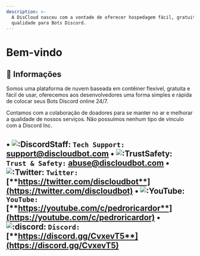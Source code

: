 ```yaml
---
description: >-
  A DisCloud nasceu com a vontade de oferecer hospedagem fácil, gratuita e de
  qualidade para Bots Discord.
---
```


# Bem-vindo

## 📜 Informações

Somos uma plataforma de nuvem baseada em contêiner flexível, gratuita e fácil de usar, oferecemos aos desenvolvedores uma forma simples e rápida de colocar seus Bots Discord online 24/7.

Contamos com a colaboração de doadores para se manter no ar e melhorar a qualidade de nossos serviços. Não possuímos nenhum tipo de vínculo com a Discord Inc.

## • ![:DiscordStaff:](https://cdn.discordapp.com/emojis/452955567795732480.png?v=1) **`Tech Support:`** support@discloudbot.com  • ![:TrustSafety:](https://cdn.discordapp.com/emojis/606720108164939776.png?v=1) **`Trust & Safety:`** abuse@discloudbot.com  • ![:Twitter:](https://cdn.discordapp.com/emojis/556968525261176842.png?v=1) **`Twitter:`** [**https://twitter.com/discloudbot**](https://twitter.com/discloudbot)  • ![:YouTube:](https://cdn.discordapp.com/emojis/430925378681569282.png?v=1) **`YouTube:`** [**https://youtube.com/c/pedroricardor**](https://youtube.com/c/pedroricardor)  • ![:discord:](https://cdn.discordapp.com/emojis/274789236421427200.png?v=1) **`Discord:`** [**https://discord.gg/CvxevT5**](https://discord.gg/CvxevT5) <a id="contato"></a>

